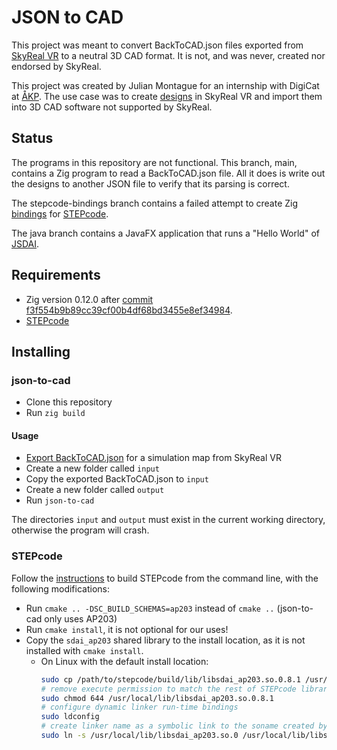 # JSON to CAD

This project was meant to convert BackToCAD.json files exported from [SkyReal VR][skyreal-vr] to a neutral 3D CAD format. It is not, and was never, created nor endorsed by SkyReal.

This project was created by Julian Montague for an internship with DigiCat at [ÅKP][åkp]. The use case was to create [designs][skyreal-design] in SkyReal VR and import them into 3D CAD software not supported by SkyReal.

## Status

The programs in this repository are not functional. This branch, main, contains a Zig program to read a BackToCAD.json file. All it does is write out the designs to another JSON file to verify that its parsing is correct.

The stepcode-bindings branch contains a failed attempt to create Zig [bindings][bindings] for [STEPcode](https://stepcode.github.io/).

The java branch contains a JavaFX application that runs a "Hello World" of [JSDAI](https://jsdai.net/).

## Requirements

- Zig version 0.12.0 after [commit f3f554b9b89cc39cf00b4df68bd3455e8ef34984][1].
- [STEPcode][2]

## Installing

### json-to-cad

- Clone this repository
- Run `zig build`

#### Usage

- [Export BackToCAD.json][save-for-b2c] for a simulation map from SkyReal VR
- Create a new folder called `input`
- Copy the exported BackToCAD.json to `input`
- Create a new folder called `output`
- Run `json-to-cad`

The directories `input` and `output` must exist in the current working directory, otherwise the program will crash.

### STEPcode

Follow the [instructions][3] to build STEPcode from the command line, with the following modifications:

- Run `cmake .. -DSC_BUILD_SCHEMAS=ap203` instead of `cmake ..` (json-to-cad only uses AP203)
- Run `cmake install`, it is not optional for our uses!
- Copy the `sdai_ap203` shared library to the install location, as it is not installed with `cmake install`.
  - On Linux with the default install location:
    ```bash
    sudo cp /path/to/stepcode/build/lib/libsdai_ap203.so.0.8.1 /usr/local/lib
    # remove execute permission to match the rest of STEPcode libraries
    sudo chmod 644 /usr/local/lib/libsdai_ap203.so.0.8.1
    # configure dynamic linker run-time bindings
    sudo ldconfig
    # create linker name as a symbolic link to the soname created by ldconfig
    sudo ln -s /usr/local/lib/libsdai_ap203.so.0 /usr/local/lib/libsdai_ap203.so
    ```

[1]: https://github.com/ziglang/zig/commit/f3f554b9b89cc39cf00b4df68bd3455e8ef34984
[2]: https://github.com/stepcode/stepcode
[3]: https://github.com/stepcode/stepcode/blob/develop/INSTALL
[skyreal-vr]: https://sky-real.com/product/skyreal-vr/
[åkp]: https://www.aakp.no/aakp
[skyreal-design]: https://docs.sky-real.com/docs/skyreal/commands/design
[bindings]: https://en.wikipedia.org/wiki/Language_binding
[save-for-b2c]: https://docs.sky-real.com/docs/skyreal/commands/save/#save-for-back-to-cad
